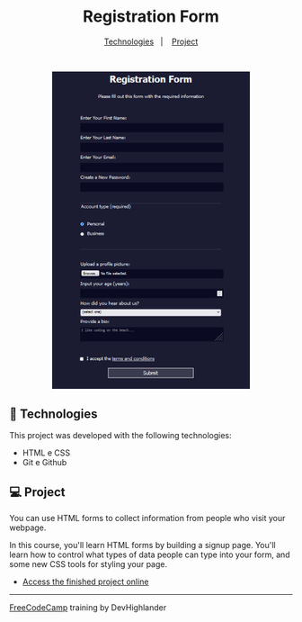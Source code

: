<h1 align="center"> Registration Form </h1>

<p align="center">
  <a href="#-Technologies">Technologies</a>&nbsp;&nbsp;&nbsp;|&nbsp;&nbsp;&nbsp;
  <a href="#-Project">Project</a>
</p>

<br>

<p align="center">
  <img alt="Registration Form" src=".github/RegistrationForm.png" width="70%">
</p>

## 🚀 Technologies

This project was developed with the following technologies:

- HTML e CSS
- Git e Github

## 💻 Project

You can use HTML forms to collect information from people who visit your webpage.

In this course, you'll learn HTML forms by building a signup page. You'll learn how to control what types of data people can type into your form, and some new CSS tools for styling your page.

- [Access the finished project online](https://alyandher.github.io/RegistrationForm/)

---

[FreeCodeCamp](https://www.freecodecamp.org/learn/) training by DevHighlander
